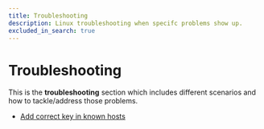```yaml
---
title: Troubleshooting
description: Linux troubleshooting when specifc problems show up.
excluded_in_search: true
---
```


# Troubleshooting

This is the **troubleshooting** section which includes different scenarios and how to tackle/address those problems. 

 - [Add correct key in known hosts](add-correct-key-in-known-hosts)